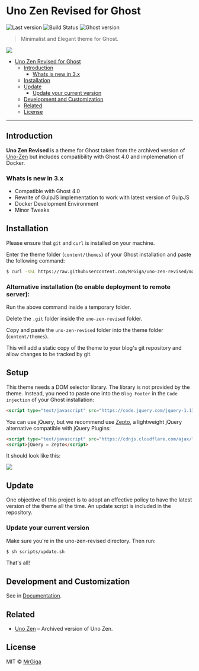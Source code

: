 # Uno Zen Revised for Ghost

![Last version](https://img.shields.io/github/tag/MrGiga/uno-zen-revised.svg?style=flat-square)
![Build Status](https://github.com/MrGiga/uno-zen-revised/actions/workflows/master.yml/badge.svg)
![Ghost version](https://img.shields.io/badge/Ghost-4.x-brightgreen.svg?style=flat-square)
<!-- ![Node version](https://img.shields.io/node/v/uno-zen-revised.svg?style=flat-square) -->

> Minimalist and Elegant theme for Ghost.

<img src="http://i.imgur.com/LCSB4Ca.jpg">

- [Uno Zen Revised for Ghost](#uno-zen-revised-for-ghost)
  * [Introduction](#introduction)
    + [Whats is new in 3.x](#whats-is-new-in-3x)
  * [Installation](#installation)
  * [Update](#update)
    + [Update your current version](#update-your-current-version)
  * [Development and Customization](#development-and-customization)
  * [Related](#related)
  * [License](#license)

---

## Introduction

**Uno Zen Revised** is a theme for Ghost taken from the archived version of [Uno-Zen](https://github.com/Kikobeats/uno-zen) but includes compatibility with Ghost 4.0 and implemenation of Docker.

### Whats is new in 3.x

- Compatible with Ghost 4.0
- Rewrite of GulpJS implementation to work with latest version of GulpJS
- Docker Development Environment
- Minor Tweaks

## Installation

Please ensure that `git` and `curl` is installed on your machine.

Enter the theme folder (`content/themes`) of your Ghost installation and paste the following command:

```bash
$ curl -sSL https://raw.githubusercontent.com/MrGiga/uno-zen-revised/master/scripts/install.sh | sh
```

### Alternative installation (to enable deployment to remote server):

Run the above command inside a temporary folder.

Delete the `.git` folder inside the `uno-zen-revised` folder.

Copy and paste the `uno-zen-revised` folder into the theme folder (`content/themes`).

This will add a static copy of the theme to your blog's git repository and allow changes to be tracked by git.

## Setup

This theme needs a DOM selector library. The library is not provided by the theme. Instead, you need to paste one into the `Blog Footer` in the `Code injection` of your Ghost installation:

```html
<script type="text/javascript" src="https://code.jquery.com/jquery-1.11.3.min.js"></script>
```

You can use jQuery, but we recommend use [Zepto](https://github.com/madrobby/zepto), a lightweight jQuery alternative compatible with jQuery Plugins:

```html
<script type="text/javascript" src="https://cdnjs.cloudflare.com/ajax/libs/zepto/1.1.6/zepto.min.js"></script>
<script>jQuery = Zepto</script>
```

It should look like this:

![](http://i.imgur.com/xUXdFeH.png)

## Update

One objective of this project is to adopt an effective policy to have the latest version of the theme all the time. An update script is included in the repository.

### Update your current version

Make sure you're in the uno-zen-revised directory. Then run:

```bash
$ sh scripts/update.sh
```

That's all!

## Development and Customization

See in [Documentation](https://github.com/MrGiga/uno-zen-revised/blob/master/DOCUMENTATION.md).

<!-- ## Showcase

<div align="center">
<a target="blank" href="http://johncurcio.com"><img src="http://i.imgur.com/crE8jt2.png"></a>
<a target="blank" href="http://www.evilsocket.net"><img src="http://i.imgur.com/qanAbQf.png"></a>
<a target="blank" href="http://pupboss.com"><img src="http://i.imgur.com/0AeVKgB.png"></a>
<a target="blank" href="http://robinz.in"><img src="http://i.imgur.com/qDAbrch.jpg" /></a>
</br>
</br>
.. and many, many more. <a href="https://github.com/Kikobeats/uno-zen/blob/master/SHOWCASE.md">See all</a>!.
</div> -->


## Related

* [Uno Zen](https://github.com/Kikobeats/uno-zen) – Archived version of Uno Zen.

## License

MIT © [MrGiga](http://www.johncurcio.com)
